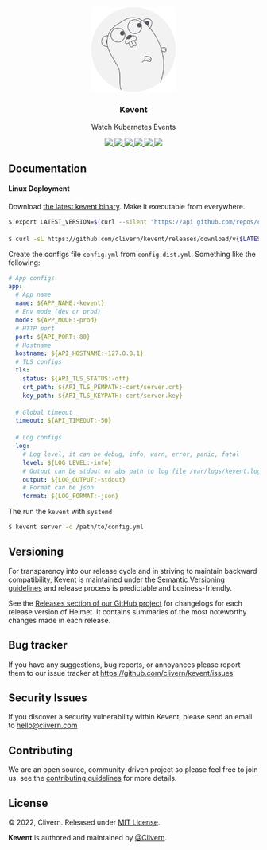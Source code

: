 <p align="center">
    <img src="/assets/logo.png?v=0.1.1" width="170" />
    <h3 align="center">Kevent</h3>
    <p align="center">Watch Kubernetes Events</p>
    <p align="center">
        <a href="https://github.com/clivern/kevent/actions/workflows/build.yml">
            <img src="https://github.com/clivern/kevent/actions/workflows/build.yml/badge.svg">
        </a>
        <a href="https://github.com/clivern/kevent/actions">
            <img src="https://github.com/clivern/kevent/workflows/Release/badge.svg">
        </a>
        <a href="https://github.com/clivern/kevent/releases">
            <img src="https://img.shields.io/badge/Version-0.1.1-pink.svg">
        </a>
        <a href="https://goreportcard.com/report/github.com/clivern/kevent">
            <img src="https://goreportcard.com/badge/github.com/clivern/kevent?v=0.1.1">
        </a>
        <a href="https://godoc.org/github.com/clivern/kevent">
            <img src="https://godoc.org/github.com/clivern/kevent?status.svg">
        </a>
        <a href="https://github.com/clivern/kevent/blob/master/LICENSE">
            <img src="https://img.shields.io/badge/LICENSE-MIT-orange.svg">
        </a>
    </p>
</p>

## Documentation

#### Linux Deployment

Download [the latest kevent binary](https://github.com/clivern/kevent/releases). Make it executable from everywhere.

```zsh
$ export LATEST_VERSION=$(curl --silent "https://api.github.com/repos/clivern/kevent/releases/latest" | jq '.tag_name' | sed -E 's/.*"([^"]+)".*/\1/' | tr -d v)

$ curl -sL https://github.com/clivern/kevent/releases/download/v{$LATEST_VERSION}/kevent_{$LATEST_VERSION}_Linux_x86_64.tar.gz | tar xz
```

Create the configs file `config.yml` from `config.dist.yml`. Something like the following:

```yaml
# App configs
app:
  # App name
  name: ${APP_NAME:-kevent}
  # Env mode (dev or prod)
  mode: ${APP_MODE:-prod}
  # HTTP port
  port: ${API_PORT:-80}
  # Hostname
  hostname: ${API_HOSTNAME:-127.0.0.1}
  # TLS configs
  tls:
    status: ${API_TLS_STATUS:-off}
    crt_path: ${API_TLS_PEMPATH:-cert/server.crt}
    key_path: ${API_TLS_KEYPATH:-cert/server.key}

  # Global timeout
  timeout: ${API_TIMEOUT:-50}

  # Log configs
  log:
    # Log level, it can be debug, info, warn, error, panic, fatal
    level: ${LOG_LEVEL:-info}
    # Output can be stdout or abs path to log file /var/logs/kevent.log
    output: ${LOG_OUTPUT:-stdout}
    # Format can be json
    format: ${LOG_FORMAT:-json}
```

The run the `kevent` with `systemd`

```zsh
$ kevent server -c /path/to/config.yml
```

## Versioning

For transparency into our release cycle and in striving to maintain backward compatibility, Kevent is maintained under the [Semantic Versioning guidelines](https://semver.org/) and release process is predictable and business-friendly.

See the [Releases section of our GitHub project](https://github.com/clivern/kevent/releases) for changelogs for each release version of Helmet. It contains summaries of the most noteworthy changes made in each release.

## Bug tracker

If you have any suggestions, bug reports, or annoyances please report them to our issue tracker at https://github.com/clivern/kevent/issues

## Security Issues

If you discover a security vulnerability within Kevent, please send an email to [hello@clivern.com](mailto:hello@clivern.com)

## Contributing

We are an open source, community-driven project so please feel free to join us. see the [contributing guidelines](CONTRIBUTING.md) for more details.

## License

© 2022, Clivern. Released under [MIT License](https://opensource.org/licenses/mit-license.php).

**Kevent** is authored and maintained by [@Clivern](http://github.com/clivern).
